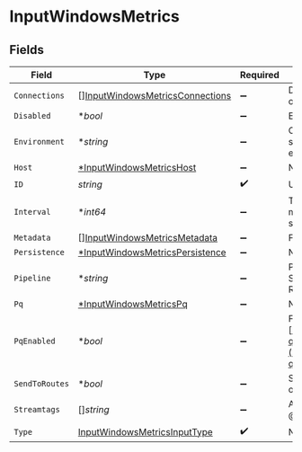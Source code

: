 # InputWindowsMetrics


## Fields

| Field                                                                                                                                   | Type                                                                                                                                    | Required                                                                                                                                | Description                                                                                                                             |
| --------------------------------------------------------------------------------------------------------------------------------------- | --------------------------------------------------------------------------------------------------------------------------------------- | --------------------------------------------------------------------------------------------------------------------------------------- | --------------------------------------------------------------------------------------------------------------------------------------- |
| `Connections`                                                                                                                           | [][InputWindowsMetricsConnections](../../models/shared/inputwindowsmetricsconnections.md)                                               | :heavy_minus_sign:                                                                                                                      | Direct connections to Destinations, optionally via a Pipeline or a Pack.                                                                |
| `Disabled`                                                                                                                              | **bool*                                                                                                                                 | :heavy_minus_sign:                                                                                                                      | Enable/disable this input                                                                                                               |
| `Environment`                                                                                                                           | **string*                                                                                                                               | :heavy_minus_sign:                                                                                                                      | Optionally, enable this config only on a specified Git branch. If empty, will be enabled everywhere.                                    |
| `Host`                                                                                                                                  | [*InputWindowsMetricsHost](../../models/shared/inputwindowsmetricshost.md)                                                              | :heavy_minus_sign:                                                                                                                      | N/A                                                                                                                                     |
| `ID`                                                                                                                                    | *string*                                                                                                                                | :heavy_check_mark:                                                                                                                      | Unique ID for this input                                                                                                                |
| `Interval`                                                                                                                              | **int64*                                                                                                                                | :heavy_minus_sign:                                                                                                                      | Time, in seconds, between consecutive metric collections. Default is 10 seconds.                                                        |
| `Metadata`                                                                                                                              | [][InputWindowsMetricsMetadata](../../models/shared/inputwindowsmetricsmetadata.md)                                                     | :heavy_minus_sign:                                                                                                                      | Fields to add to events from this input.                                                                                                |
| `Persistence`                                                                                                                           | [*InputWindowsMetricsPersistence](../../models/shared/inputwindowsmetricspersistence.md)                                                | :heavy_minus_sign:                                                                                                                      | N/A                                                                                                                                     |
| `Pipeline`                                                                                                                              | **string*                                                                                                                               | :heavy_minus_sign:                                                                                                                      | Pipeline to process data from this Source before sending it through the Routes.                                                         |
| `Pq`                                                                                                                                    | [*InputWindowsMetricsPq](../../models/shared/inputwindowsmetricspq.md)                                                                  | :heavy_minus_sign:                                                                                                                      | N/A                                                                                                                                     |
| `PqEnabled`                                                                                                                             | **bool*                                                                                                                                 | :heavy_minus_sign:                                                                                                                      | For details on Persistent Queues, see: [https://docs.cribl.io/stream/persistent-queues](https://docs.cribl.io/stream/persistent-queues) |
| `SendToRoutes`                                                                                                                          | **bool*                                                                                                                                 | :heavy_minus_sign:                                                                                                                      | Select whether to send data to Routes, or directly to Destinations.                                                                     |
| `Streamtags`                                                                                                                            | []*string*                                                                                                                              | :heavy_minus_sign:                                                                                                                      | Add tags for filtering and grouping in @{product}.                                                                                      |
| `Type`                                                                                                                                  | [InputWindowsMetricsInputType](../../models/shared/inputwindowsmetricsinputtype.md)                                                     | :heavy_check_mark:                                                                                                                      | N/A                                                                                                                                     |